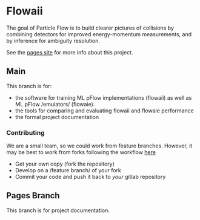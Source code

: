# Flowaii

The goal of Particle Flow is to build clearer pictures of collisions by combining detectors for improved energy-momentum measurements, and by inference for ambiguity resolution.

See the [pages site](https://ath11.pages.oit.duke.edu/flowaii/) for more info about this project.

## Main

This branch is for:
- the software for training ML pFlow implementations (flowaii) as well as ML pFlow /emulators/ (flowaie).
- the tools for comparing and evaluating flowaii and flowaie performance
- the formal project documentation

### Contributing

We are a small team, so we could work from feature branches.
However, it may be best to work from forks following the workflow [here](https://atlassoftwaredocs.web.cern.ch/gittutorial/)
- Get your own copy (fork the repository)
- Develop on a /feature branch/ of your fork
- Commit your code and push it back to *your* gitlab repository

## Pages Branch

This branch is for project documentation.
